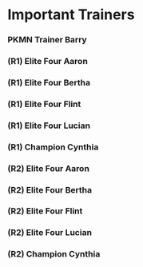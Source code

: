 # Important Trainers
### PKMN Trainer Barry

### (R1) Elite Four Aaron

### (R1) Elite Four Bertha

### (R1) Elite Four Flint

### (R1) Elite Four Lucian

### (R1) Champion Cynthia

### (R2) Elite Four Aaron

### (R2) Elite Four Bertha

### (R2) Elite Four Flint

### (R2) Elite Four Lucian

### (R2) Champion Cynthia


